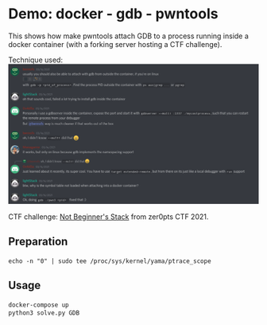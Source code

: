 # Demo: docker - gdb - pwntools

This shows how make pwntools attach GDB to a process running inside a docker
container (with a forking server hosting a CTF challenge).

Technique used: ![gdb_docker](gdb_docker.png)

CTF challenge:
[Not Beginner's Stack](https://github.com/qxxxb/ctf/tree/master/2021/zer0pts_ctf/not_beginners_stack)
from zer0pts CTF 2021.

## Preparation
```
echo -n "0" | sudo tee /proc/sys/kernel/yama/ptrace_scope
```

## Usage
```
docker-compose up
python3 solve.py GDB
```
